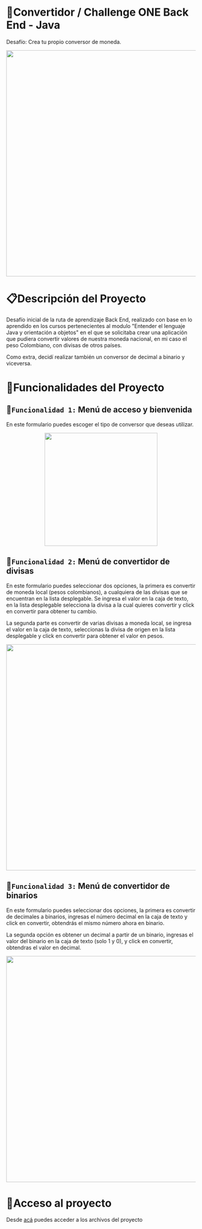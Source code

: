 # :currency_exchange:Convertidor / Challenge ONE Back End - Java
Desafío: Crea tu propio conversor de moneda.

<p align="center">
  <img width="600" src="https://user-images.githubusercontent.com/125329410/223564496-cbce7149-d1b2-4d32-a315-a0b71dd1fc90.png">
</p>

# :clipboard:Descripción del Proyecto
Desafío inicial de la ruta de aprendizaje Back End, realizado con base en lo aprendido en los cursos pertenecientes al modulo "Entender el lenguaje Java y orientación a 
objetos"
en el que se solicitaba crear una aplicación que pudiera convertir valores de nuestra moneda nacional, en mi caso el peso Colombiano, con divisas de otros países.

Como extra, decidí realizar también un conversor de decimal a binario y viceversa.

# :game_die:Funcionalidades del Proyecto
## :game_die:`Funcionalidad 1:` Menú de acceso y bienvenida

En este formulario puedes escoger el tipo de conversor que deseas utilizar.

<p align="center">
  <img width="300" src="https://user-images.githubusercontent.com/125329410/223583915-0505ff4c-20f7-400e-8461-7ef6663086e6.png">
</p>

## :game_die:`Funcionalidad 2:` Menú de convertidor de divisas 

En este formulario puedes seleccionar dos opciones, la primera es convertir de moneda local (pesos 
colombianos), a cualquiera de las divisas que se encuentran en la lista desplegable. Se ingresa el valor en la caja de texto, en la lista desplegable selecciona 
la divisa a la cual quieres convertir y click en convertir para obtener tu cambio.

La segunda parte es convertir de varias divisas a moneda local, se ingresa el valor en la caja de texto, seleccionas la divisa de origen en la lista desplegable y click 
en convertir para obtener el valor en pesos.

<p align="center">
  <img width="600" src="https://user-images.githubusercontent.com/125329410/223591535-7458ef3c-dcc6-46e2-b7d9-0c96f160f217.gif">
</p>

## :game_die:`Funcionalidad 3:` Menú de convertidor de binarios

En este formulario puedes seleccionar dos opciones, la primera es convertir de decimales a binarios, ingresas el número decimal en la caja de texto y click en convertir,
obtendrás el mismo número ahora en binario.

La segunda opción es obtener un decimal a partir de un binario, ingresas el valor del binario en la caja de texto (solo 1 y 0), y click en convertir,
obtendras el valor en decimal.

<p align="center">
  <img width="600" src="https://user-images.githubusercontent.com/125329410/223592987-379fd691-5e78-4386-8d17-712d6dd3abbe.gif">
</p>

# :door:Acceso al proyecto

Desde [acá](https://github.com/sergiodanielrondon/Convertidor.git) puedes acceder a los archivos del proyecto
